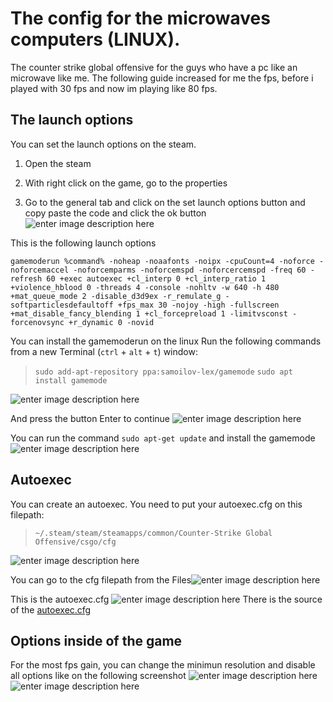 

# The config for the microwaves computers (LINUX).
The counter strike global offensive for the guys who have a pc like an microwave like me.
The following guide increased for me the fps, before i played with 30 fps and now im playing like 80 fps.

## The launch options
You can set the launch options on the steam. 

 1. Open the steam
 2. With right click on the game, go to the properties

3. Go to the general tab and click on the set launch options button and copy paste the code and click the ok button![enter image description here](https://cdn.discordapp.com/attachments/697056555421532239/706857034779328572/Screenshot_from_2020-05-04_14-17-14.png)

This is the following launch options

    gamemoderun %command% -noheap -noaafonts -noipx -cpuCount=4 -noforce -noforcemaccel -noforcemparms -noforcemspd -noforcercemspd -freq 60 -refresh 60 +exec autoexec +cl_interp 0 +cl_interp_ratio 1 +violence_hblood 0 -threads 4 -console -nohltv -w 640 -h 480 +mat_queue_mode 2 -disable_d3d9ex -r_remulate_g -softparticlesdefaultoff +fps_max 30 -nojoy -high -fullscreen +mat_disable_fancy_blending 1 +cl_forcepreload 1 -limitvsconst -forcenovsync +r_dynamic 0 -novid

You can install the gamemoderun on the linux
Run the following commands from a new Terminal (`ctrl` + `alt` + `t`) window:

 

 > `sudo add-apt-repository ppa:samoilov-lex/gamemode`
>  `sudo apt install gamemode`

![enter image description here](https://cdn.discordapp.com/attachments/697056555421532239/706853430701850670/Screenshot_from_2020-05-04_14-02-59.png)

And press the button Enter to continue
![enter image description here](https://cdn.discordapp.com/attachments/697056555421532239/706853789428220025/Screenshot_from_2020-05-04_14-04-03.png)


You can run the command `sudo apt-get update` and install the gamemode
![enter image description here](https://cdn.discordapp.com/attachments/697056555421532239/706854227120488509/Screenshot_from_2020-05-04_14-05-50.png)

## Autoexec
You can create an autoexec. You need to put your autoexec.cfg on this filepath:

   
> `~/.steam/steam/steamapps/common/Counter-Strike Global Offensive/csgo/cfg`

![enter image description here](https://cdn.discordapp.com/attachments/697056555421532239/706860214787375144/Screenshot_from_2020-05-04_14-29-35.png)

You can go to the cfg filepath from the Files![enter image description here](https://cdn.discordapp.com/attachments/697056555421532239/706860784554213406/Screenshot_from_2020-05-04_14-31-58.png)

This is the autoexec.cfg
![enter image description here](https://cdn.discordapp.com/attachments/697056555421532239/706861446067257393/Screenshot_from_2020-05-04_14-34-24.png)
There is the source of the [autoexec.cfg](https://github.com/Khantanjil/CsgoConfig/blob/master/autoexec.cfg)

## Options inside of the game
For the most fps gain, you can change the minimun resolution and disable all options like on the following screenshot
![enter image description here](https://cdn.discordapp.com/attachments/697056555421532239/706866151551926322/Screenshot_from_2020-05-04_14-50-16.png)
![enter image description here](https://cdn.discordapp.com/attachments/697056555421532239/706866132895662100/Screenshot_from_2020-05-04_14-50-30.png)
